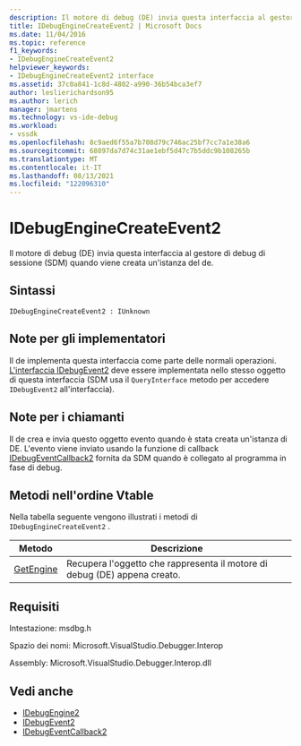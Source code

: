 ```yaml
---
description: Il motore di debug (DE) invia questa interfaccia al gestore di debug di sessione (SDM) quando viene creata un'istanza del de.
title: IDebugEngineCreateEvent2 | Microsoft Docs
ms.date: 11/04/2016
ms.topic: reference
f1_keywords:
- IDebugEngineCreateEvent2
helpviewer_keywords:
- IDebugEngineCreateEvent2 interface
ms.assetid: 37c0a841-1c8d-4802-a990-36b54bca3ef7
author: leslierichardson95
ms.author: lerich
manager: jmartens
ms.technology: vs-ide-debug
ms.workload:
- vssdk
ms.openlocfilehash: 8c9aed6f55a7b708d79c746ac25bf7cc7a1e38a6
ms.sourcegitcommit: 68897da7d74c31ae1ebf5d47c7b5ddc9b108265b
ms.translationtype: MT
ms.contentlocale: it-IT
ms.lasthandoff: 08/13/2021
ms.locfileid: "122096310"
---
```

# <a name="idebugenginecreateevent2"></a>IDebugEngineCreateEvent2
Il motore di debug (DE) invia questa interfaccia al gestore di debug di sessione (SDM) quando viene creata un'istanza del de.

## <a name="syntax"></a>Sintassi

```
IDebugEngineCreateEvent2 : IUnknown
```

## <a name="notes-for-implementers"></a>Note per gli implementatori
 Il de implementa questa interfaccia come parte delle normali operazioni. [L'interfaccia IDebugEvent2](../../../extensibility/debugger/reference/idebugevent2.md) deve essere implementata nello stesso oggetto di questa interfaccia (SDM usa il `QueryInterface` metodo per accedere `IDebugEvent2` all'interfaccia).

## <a name="notes-for-callers"></a>Note per i chiamanti
 Il de crea e invia questo oggetto evento quando è stata creata un'istanza di DE. L'evento viene inviato usando la funzione di callback [IDebugEventCallback2](../../../extensibility/debugger/reference/idebugeventcallback2.md) fornita da SDM quando è collegato al programma in fase di debug.

## <a name="methods-in-vtable-order"></a>Metodi nell'ordine Vtable
 Nella tabella seguente vengono illustrati i metodi di `IDebugEngineCreateEvent2` .

|Metodo|Descrizione|
|------------|-----------------|
|[GetEngine](../../../extensibility/debugger/reference/idebugenginecreateevent2-getengine.md)|Recupera l'oggetto che rappresenta il motore di debug (DE) appena creato.|

## <a name="requirements"></a>Requisiti
 Intestazione: msdbg.h

 Spazio dei nomi: Microsoft.VisualStudio.Debugger.Interop

 Assembly: Microsoft.VisualStudio.Debugger.Interop.dll

## <a name="see-also"></a>Vedi anche
- [IDebugEngine2](../../../extensibility/debugger/reference/idebugengine2.md)
- [IDebugEvent2](../../../extensibility/debugger/reference/idebugevent2.md)
- [IDebugEventCallback2](../../../extensibility/debugger/reference/idebugeventcallback2.md)

